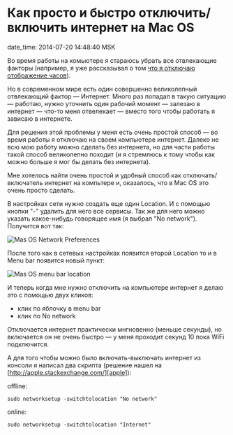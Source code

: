 # Как просто и быстро отключить/включить интернет на Mac OS

date_time: 2014-07-20 14:48:40 MSK

Во время работы на комьютере я стараюсь убрать все отвлекающие факторы
(например, я уже рассказывал о том [что я отключаю отображение
часов][no_clock]).

Но в современном мире есть один совершенно великолепный отвлекающий фактор —
Интернет. Много раз попадал в такую ситуацию — работаю, нужно уточнить один
рабочий момент — залезаю в интернет — что-то меня отвелекает — вместо того
чтобы работать я зависаю в интернете.

Для решения этой проблемы у меня есть очень простой способ — во время
работы я отключаю на своем компьютере интернет. Далеко не всю мою работу
можно сделать без интернета, но для части работы такой способ великолепно
походит (и я стремлюсь к тому чтобы как можно больше я мог бы делать без
интернета).

Мне хотелось найти очень простой и удобный способ как отключать/включатель
интернет на компьтере и, оказалось, что в Mac OS это очень просто сделать.

В настройках сети нужно создать еще один Location. И с помощью кнопки "-"
удалить для него все сервисы. Так же для него можно указать какое-нибудь
говорящее имя (я выбрал "No network"). Получится вот так:

 ![Mas OS Network Preferences][network]

После того как в сетевых настройках появится второй Location то и в Menu bar
появится новый пункт:

 ![Mas OS menu bar location][menu]

И теперь когда мне нужно отключить на компьютере интернет я делаю это с
помощью двух кликов:

 * клик по яблочку в menu bar
 * клик по No network

Отключается интернет практически мнгновенно (меньше секунды), но включается
он не очень быстро — у меня проходит секунд 10 пока WiFi подключится.

А для того чтобы можно было включать-выключать интернет из консоли я написал
два скрипта (решение нашел на [http://apple.stackexchange.com/][apple]):

offline:

    sudo networksetup -switchtolocation "No network"

online:

    sudo networksetup -switchtolocation "Internet"

 [no_clock]: https://ivan.bessarabov.ru/blog/show-time
 [menu]: https://upload.bessarabov.ru/bessarabov/n0GlGj2_VkrdHfHrfh_2CY2dwu4.png
 [network]: https://upload.bessarabov.ru/bessarabov/cqEygi9Yk2REN12G-n-MsSaZOLg.png
 [apple]: https://apple.stackexchange.com/questions/38771/change-network-location-from-terminal
